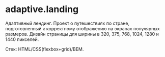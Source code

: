 # adaptive.landing

Адаптивный лендинг. Проект о путешествиях по стране, подготовленный к корректному отображению на экранах популярных размеров.
Дизайн страницы для ширины в 320, 375, 768, 1024, 1280 и 1440 пикселей.

Стек: HTML/CSS(flexbox+grid)/BEM.
